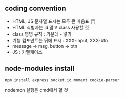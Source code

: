 ## coding convention

- HTML, JS 문자열 표시는 모두 큰 따옴표 (")
- HTML 식별자는 id 말고 class 사용할 것
- class 명명 규칙 : 가운데 - 넣기
- 기능 컴포넌트는 뒤에 표시 : XXX-input, XXX-btn
- message -> msg, button -> btn
- JS : 카멜케이스


## node-modules install
```
npm install express socket.io moment cookie-parser
```

nodemon 실행은 cmd에서 할 것
